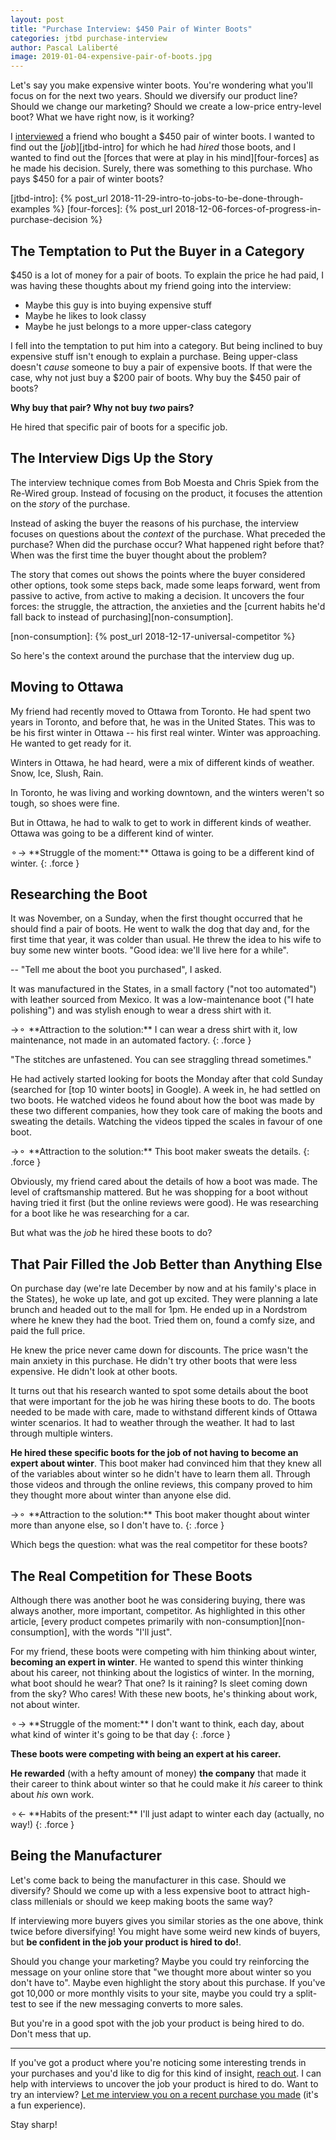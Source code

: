 ```yaml
---
layout: post
title: "Purchase Interview: $450 Pair of Winter Boots"
categories: jtbd purchase-interview
author: Pascal Laliberté
image: 2019-01-04-expensive-pair-of-boots.jpg
---
```


Let's say you make expensive winter boots. You're wondering what you'll focus on for the next two years. Should we diversify our product line? Should we change our marketing? Should we create a low-price entry-level boot? What we have right now, is it working?

I [interviewed][purchase-interview] a friend who bought a $450 pair of winter boots. I wanted to find out the [_job_][jtbd-intro] for which he had _hired_ those boots, and I wanted to find out the [forces that were at play in his mind][four-forces] as he made his decision. Surely, there was something to this purchase. Who pays $450 for a pair of winter boots?

[purchase-interview]: https://pascallaliberte.me/jtbd/purchase-interview/ 
[jtbd-intro]: {% post_url 2018-11-29-intro-to-jobs-to-be-done-through-examples %}
[four-forces]: {% post_url 2018-12-06-forces-of-progress-in-purchase-decision %}

## The Temptation to Put the Buyer in a Category

$450 is a lot of money for a pair of boots. To explain the price he had paid, I was having these thoughts about my friend going into the interview:

* Maybe this guy is into buying expensive stuff
* Maybe he likes to look classy
* Maybe he just belongs to a more upper-class category

I fell into the temptation to put him into a category. But being inclined to buy expensive stuff isn't enough to explain a purchase. Being upper-class doesn't _cause_ someone to buy a pair of expensive boots. If that were the case, why not just buy a $200 pair of boots. Why buy the $450 pair of boots?

**Why buy that pair? Why not buy _two_ pairs?**

He hired that specific pair of boots for a specific job.

## The Interview Digs Up the Story

The interview technique comes from Bob Moesta and Chris Spiek from the Re-Wired group. Instead of focusing on the product, it focuses the attention on the _story_ of the purchase.

Instead of asking the buyer the reasons of his purchase, the interview focuses on questions about the _context_ of the purchase. What preceded the purchase? When did the purchase occur? What happened right before that? When was the first time the buyer thought about the problem?

The story that comes out shows the points where the buyer considered other options, took some steps back, made some leaps forward, went from passive to active, from active to making a decision. It uncovers the four forces: the struggle, the attraction, the anxieties and the [current habits he'd fall back to instead of purchasing][non-consumption]. 

[non-consumption]: {% post_url 2018-12-17-universal-competitor %}

So here's the context around the purchase that the interview dug up.

## Moving to Ottawa

My friend had recently moved to Ottawa from Toronto. He had spent two years in Toronto, and before that, he was in the United States. This was to be his first winter in Ottawa -- his first real winter. Winter was approaching. He wanted to get ready for it.

Winters in Ottawa, he had heard, were a mix of different kinds of weather. Snow, Ice, Slush, Rain.

In Toronto, he was living and working downtown, and the winters weren't so tough, so shoes were fine.

But in Ottawa, he had to walk to get to work in different kinds of weather. Ottawa was going to be a different kind of winter.

<aside markdown="1" title="Force of Progress">
⚬→ **Struggle of the moment:** Ottawa is going to be a different kind of winter.
{: .force }
</aside>

## Researching the Boot

It was November, on a Sunday, when the first thought occurred that he should find a pair of boots. He went to walk the dog that day and, for the first time that year, it was colder than usual. He threw the idea to his wife to buy some new winter boots. "Good idea: we'll live here for a while".

-- "Tell me about the boot you purchased", I asked.

It was manufactured in the States, in a small factory ("not too automated") with leather sourced from Mexico. It was a low-maintenance boot ("I hate polishing") and was stylish enough to wear a dress shirt with it.

<aside markdown="1" title="Force of Progress">
→⚬ **Attraction to the solution:** I can wear a dress shirt with it, low maintenance, not made in an automated factory.
{: .force }
</aside>

"The stitches are unfastened. You can see straggling thread sometimes."

He had actively started looking for boots the Monday after that cold Sunday (searched for [top 10 winter boots] in Google). A week in, he had settled on two boots. He watched videos he found about how the boot was made by these two different companies, how they took care of making the boots and sweating the details. Watching the videos tipped the scales in favour of one boot.

<aside markdown="1" title="Force of Progress">
→⚬ **Attraction to the solution:** This boot maker sweats the details.
{: .force }
</aside>

Obviously, my friend cared about the details of how a boot was made. The level of craftsmanship mattered. But he was shopping for a boot without having tried it first (but the online reviews were good). He was researching for a boot like he was researching for a car. 

But what was the _job_ he hired these boots to do?

## That Pair Filled the Job Better than Anything Else

On purchase day (we're late December by now and at his family's place in the States), he woke up late, and got up excited. They were planning a late brunch and headed out to the mall for 1pm. He ended up in a Nordstrom where he knew they had the boot. Tried them on, found a comfy size, and paid the full price.

He knew the price never came down for discounts. The price wasn't the main anxiety in this purchase. He didn't try other boots that were less expensive. He didn't look at other boots.

It turns out that his research wanted to spot some details about the boot that were important for the job he was hiring these boots to do. The boots needed to be made with care, made to withstand different kinds of Ottawa winter scenarios. It had to weather through the weather. It had to last through multiple winters.

**He hired these specific boots for the job of not having to become an expert about winter**. This boot maker had convinced him that they knew all of the variables about winter so he didn't have to learn them all. Through those videos and through the online reviews, this company proved to him they thought more about winter than anyone else did.

<aside markdown="1" title="Force of Progress">
→⚬ **Attraction to the solution:** This boot maker thought about winter more than anyone else, so I don't have to.
{: .force }
</aside>

Which begs the question: what was the real competitor for these boots?

## The Real Competition for These Boots

Although there was another boot he was considering buying, there was always another, more important, competitor. As highlighted in this other article, [every product competes primarily with non-consumption][non-consumption], with the words "I'll just".

For my friend, these boots were competing with him thinking about winter, **becoming an expert in winter**. He wanted to spend this winter thinking about his career, not thinking about the logistics of winter. In the morning, what boot should he wear? That one? Is it raining? Is sleet coming down from the sky? Who cares! With these new boots, he's thinking about work, not about winter.

<aside markdown="1" title="Force of Progress">
⚬→ **Struggle of the moment:** I don't want to think, each day, about what kind of winter it's going to be that day
{: .force }
</aside>

**These boots were competing with being an expert at his career.**

**He rewarded** (with a hefty amount of money) **the company** that made it their career to think about winter so that he could make it _his_ career to think about _his_ own work.

<aside markdown="1" title="Force of Progress">
⚬← **Habits of the present:** I'll just adapt to winter each day (actually, no way!)
{: .force }
</aside>

## Being the Manufacturer

Let's come back to being the manufacturer in this case. Should we diversify? Should we come up with a less expensive boot to attract high-class millenials or should we keep making boots the same way?

If interviewing more buyers gives you similar stories as the one above, think twice before diversifying! You might have some weird new kinds of buyers, but **be confident in the job your product is hired to do!**.

Should you change your marketing? Maybe you could try reinforcing the message on your online store that "we thought more about winter so you don't have to". Maybe even highlight the story about this purchase. If you've got 10,000 or more monthly visits to your site, maybe you could try a split-test to see if the new messaging converts to more sales.

But you're in a good spot with the job your product is being hired to do. Don't mess that up.

---

If you've got a product where you're noticing some interesting trends in your purchases and you'd like to dig for this kind of insight, [reach out](mailto:pascal@pascallaliberte.me?subject=Follow-up%20on%20the%20boots%20article). I can help with interviews to uncover the job your product is hired to do. Want to try an interview? [Let me interview you on a recent purchase you made][purchase-interview] (it's a fun experience).

Stay sharp!
